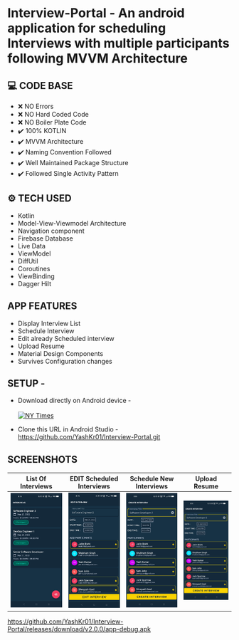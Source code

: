 # Interview-Portal - An android application for scheduling Interviews with multiple participants following MVVM Architecture

## :computer: CODE BASE

- :x: NO Errors
- :x: NO Hard Coded Code
- :x: NO Boiler Plate Code
- :heavy_check_mark: 100% KOTLIN
- :heavy_check_mark: MVVM Architecture 
- :heavy_check_mark: Naming Convention Followed
- :heavy_check_mark: Well Maintained Package Structure
- :heavy_check_mark: Followed Single Activity Pattern

## ⚙ TECH USED
- Kotlin
- Model-View-Viewmodel Architecture
- Navigation component
- Firebase Database
- Live Data
- ViewModel
- DiffUtil
- Coroutines
- ViewBinding
- Dagger Hilt

## APP FEATURES
- Display Interview List
- Schedule Interview
- Edit already Scheduled interview
- Upload Resume
- Material Design Components
- Survives Configuration changes

## SETUP - 
- Download directly on Android device - <br/> <br/>
[![NY Times](https://img.shields.io/badge/Interview_Portal🌈-APK-black.svg?style=for-the-badge&logo=android)](https://github.com/YashKr01/Interview-Portal/releases/download/improvements/app-debug.apk)

- Clone this URL in Android Studio - https://github.com/YashKr01/Interview-Portal.git

## SCREENSHOTS


 | List Of Interviews | EDIT Scheduled Interviews | Schedule New Interviews | Upload Resume |
 --------------|------------|-------------| -------------|
 | ![](Images/img2.jpg) | ![](Images/img1.jpg)  | ![](Images/img3.jpg) | ![](Images/img3.jpg) |
 
 https://github.com/YashKr01/Interview-Portal/releases/download/v2.0.0/app-debug.apk

